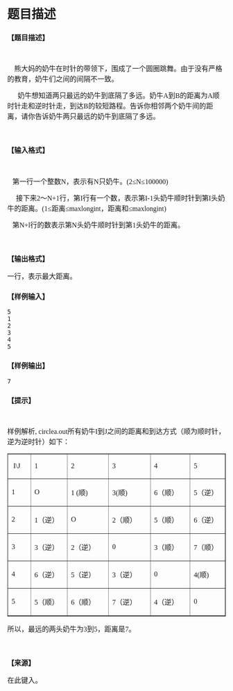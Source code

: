 # 题目描述


<h3>
<span style="font-family:&#39;Microsoft YaHei&#39;;font-size:16px;">【题目描述】</span> 
</h3>
<p>
<br/>
</p>
<p>
<span style="font-family:&#39;Microsoft YaHei&#39;;font-size:16px;">    熊大妈的奶牛在时针的带领下，围成了一个圆圈跳舞。由于没有严格的教育，奶牛们之间的间隔不一致。</span> 
</p>
<p>
<span><span style="font-family:&#39;Microsoft YaHei&#39;;font-size:16px;">    </span><span style="font-family:&#39;Microsoft YaHei&#39;;font-size:16px;">  </span></span><span style="font-family:&#39;Microsoft YaHei&#39;;font-size:16px;">奶牛想知道两只最远的奶牛到底隔了多远。奶牛</span><span style="font-family:&#39;Microsoft YaHei&#39;;font-size:16px;">A</span><span style="font-family:&#39;Microsoft YaHei&#39;;font-size:16px;">到</span><span style="font-family:&#39;Microsoft YaHei&#39;;font-size:16px;">B</span><span style="font-family:&#39;Microsoft YaHei&#39;;font-size:16px;">的距离为</span><span style="font-family:&#39;Microsoft YaHei&#39;;font-size:16px;">A</span><span style="font-family:&#39;Microsoft YaHei&#39;;font-size:16px;">顺时针走和逆时针走，到达</span><span style="font-family:&#39;Microsoft YaHei&#39;;font-size:16px;">B</span><span style="font-family:&#39;Microsoft YaHei&#39;;font-size:16px;">的较短路程。告诉你相邻两个奶牛间的距离，请你告诉奶牛两只最远的奶牛</span><span style="font-size:16px;font-family:&#39;Microsoft YaHei&#39;;">到底隔了多远。</span> 
</p>
<p>
<br/>
</p>
<h3>
<span style="font-family:&#39;Microsoft YaHei&#39;;font-size:16px;">【输入格式】</span> 
</h3>
<p>
<br/>
</p>
<p>
<span style="font-family:&#39;Microsoft YaHei&#39;;font-size:16px;">   第一行一个整数</span><span style="font-family:&#39;Microsoft YaHei&#39;;font-size:16px;">N</span><span style="font-family:&#39;Microsoft YaHei&#39;;font-size:16px;">，表示有</span><span style="font-family:&#39;Microsoft YaHei&#39;;font-size:16px;">N</span><span style="font-family:&#39;Microsoft YaHei&#39;;font-size:16px;">只奶牛。</span><span style="font-family:&#39;Microsoft YaHei&#39;;font-size:16px;">(2</span><span style="font-family:&#39;Microsoft YaHei&#39;;font-size:16px;">≤</span><span style="font-family:&#39;Microsoft YaHei&#39;;font-size:16px;">N</span><span style="font-family:&#39;Microsoft YaHei&#39;;font-size:16px;">≤</span><span style="font-family:&#39;Microsoft YaHei&#39;;font-size:16px;">100000)</span> 
</p>
<p>
<span><span style="font-family:&#39;Microsoft YaHei&#39;;font-size:16px;">  </span><span style="font-family:&#39;Microsoft YaHei&#39;;font-size:16px;">   </span></span><span style="font-family:&#39;Microsoft YaHei&#39;;font-size:16px;">接下来</span><span style="font-family:&#39;Microsoft YaHei&#39;;font-size:16px;">2</span><span style="font-family:&#39;Microsoft YaHei&#39;;font-size:16px;">～</span><span style="font-family:&#39;Microsoft YaHei&#39;;font-size:16px;">N+1</span><span style="font-family:&#39;Microsoft YaHei&#39;;font-size:16px;">行，第</span><span style="font-family:&#39;Microsoft YaHei&#39;;font-size:16px;">I</span><span style="font-family:&#39;Microsoft YaHei&#39;;font-size:16px;">行有一个数，表示第</span><span style="font-family:&#39;Microsoft YaHei&#39;;font-size:16px;">I-1</span><span style="font-family:&#39;Microsoft YaHei&#39;;font-size:16px;">头奶牛顺时针到第</span><span style="font-family:&#39;Microsoft YaHei&#39;;font-size:16px;">I</span><span style="font-family:&#39;Microsoft YaHei&#39;;font-size:16px;">头奶牛的距离。</span><span style="font-family:&#39;Microsoft YaHei&#39;;font-size:16px;">(1</span><span style="font-family:&#39;Microsoft YaHei&#39;;font-size:16px;">≤距离≤</span><span style="font-family:&#39;Microsoft YaHei&#39;;font-size:16px;">maxlongint</span><span style="font-family:&#39;Microsoft YaHei&#39;;font-size:16px;">，距离和≤</span><span style="font-family:&#39;Microsoft YaHei&#39;;font-size:16px;">maxlongint)</span> 
</p>
<span style="font-size:10.5pt;font-family:;"><span style="font-family:&#39;Microsoft YaHei&#39;;font-size:16px;">   </span><span></span></span><span style="font-size:16px;font-family:&#39;Microsoft YaHei&#39;;">第</span><span style="font-size:16px;font-family:&#39;Microsoft YaHei&#39;;">N+l</span><span style="font-size:16px;font-family:&#39;Microsoft YaHei&#39;;">行的数表示第</span><span style="font-size:16px;font-family:&#39;Microsoft YaHei&#39;;">N</span><span style="font-size:16px;font-family:&#39;Microsoft YaHei&#39;;">头奶牛顺时针到第</span><span style="font-size:16px;font-family:&#39;Microsoft YaHei&#39;;">1</span><span style="font-size:16px;font-family:&#39;Microsoft YaHei&#39;;">头奶牛的距离。</span> 
<p>
<br/>
</p>
<h3>
<span style="font-family:&#39;Microsoft YaHei&#39;;font-size:16px;">【输出格式】</span> 
</h3>
<p>
<span style="font-size:16px;font-family:&#39;Microsoft YaHei&#39;;">一行，表示最大距离。</span> 
</p>
<h3>
<span style="font-family:&#39;Microsoft YaHei&#39;;font-size:16px;">【样例输入】</span> 
</h3>
<pre>5 
1 
2 
3 
4 
5
</pre>
<h3>
<span style="font-family:&#39;Microsoft YaHei&#39;;font-size:16px;">【样例输出】</span> 
</h3>
<pre>7
</pre>
<h3>
<span style="font-family:&#39;Microsoft YaHei&#39;;font-size:16px;">【提示】</span> 
</h3>
<p>
<br/>
</p>
<p>
<span><span style="font-family:&#39;Microsoft YaHei&#39;;font-size:16px;">样例解析,</span><span style="font-family:&#39;Microsoft YaHei&#39;;font-size:16px;"> c</span><span style="font-family:&#39;Microsoft YaHei&#39;;font-size:16px;">irclea.out</span></span><span style="font-family:&#39;Microsoft YaHei&#39;;font-size:16px;">所有奶牛</span><span style="font-family:&#39;Microsoft YaHei&#39;;font-size:16px;">I</span><span style="font-family:&#39;Microsoft YaHei&#39;;font-size:16px;">到</span><span style="font-family:&#39;Microsoft YaHei&#39;;font-size:16px;">J</span><span style="font-family:&#39;Microsoft YaHei&#39;;font-size:16px;">之间的距离和到达方式（顺为顺时针，逆为逆时针）如下：</span> 
</p>
<table border="1" cellpadding="0" cellspacing="0">
<tbody>
<tr>
<td width="37">
<p style="text-align:left;" align="left">
<span style="font-family:&#39;Microsoft YaHei&#39;;font-size:16px;"> </span><span style="font-family:&#39;Microsoft YaHei&#39;;font-size:16px;">I\J</span> 
</p>
</td>
<td width="69">
<p style="text-align:left;" align="left">
<span style="font-family:&#39;Microsoft YaHei&#39;;font-size:16px;">1</span> 
</p>
</td>
<td width="81">
<p style="text-align:left;" align="left">
<span style="font-family:&#39;Microsoft YaHei&#39;;font-size:16px;">2</span> 
</p>
</td>
<td width="82">
<p style="text-align:left;" align="left">
<span style="font-family:&#39;Microsoft YaHei&#39;;font-size:16px;">3</span> 
</p>
</td>
<td width="77">
<p style="text-align:left;" align="left">
<span style="font-family:&#39;Microsoft YaHei&#39;;font-size:16px;">4</span> 
</p>
</td>
<td width="65">
<p style="text-align:left;" align="left">
<span style="font-family:&#39;Microsoft YaHei&#39;;font-size:16px;">5</span> 
</p>
</td>
</tr>
<tr>
<td width="37">
<p style="text-align:left;" align="left">
<span style="font-family:&#39;Microsoft YaHei&#39;;font-size:16px;">1</span> 
</p>
</td>
<td width="69">
<p style="text-align:left;" align="left">
<span style="font-family:&#39;Microsoft YaHei&#39;;font-size:16px;">O</span> 
</p>
</td>
<td width="81">
<p style="text-align:left;" align="left">
<span style="font-family:&#39;Microsoft YaHei&#39;;font-size:16px;">1 (</span><span style="font-family:宋体;"><span style="font-family:&#39;Microsoft YaHei&#39;;font-size:16px;">顺</span><span style="font-family:&#39;Microsoft YaHei&#39;;font-size:16px;">)</span></span> 
</p>
</td>
<td width="82">
<p style="text-align:left;" align="left">
<span style="font-family:&#39;Microsoft YaHei&#39;;font-size:16px;">3(</span><span style="font-family:宋体;"><span style="font-family:&#39;Microsoft YaHei&#39;;font-size:16px;">顺</span><span style="font-family:&#39;Microsoft YaHei&#39;;font-size:16px;">)</span></span> 
</p>
</td>
<td width="77">
<p style="text-align:left;" align="left">
<span style="font-family:&#39;Microsoft YaHei&#39;;font-size:16px;">6</span><span style="font-family:宋体;"><span style="font-family:&#39;Microsoft YaHei&#39;;font-size:16px;">（顺）</span><span></span></span> 
</p>
</td>
<td width="65">
<p style="text-align:left;" align="left">
<span style="font-family:&#39;Microsoft YaHei&#39;;font-size:16px;">5</span><span style="font-family:宋体;"><span style="font-family:&#39;Microsoft YaHei&#39;;font-size:16px;">（逆）</span><span></span></span> 
</p>
</td>
</tr>
<tr>
<td width="37">
<p style="text-align:left;" align="left">
<span style="font-family:&#39;Microsoft YaHei&#39;;font-size:16px;">2</span> 
</p>
</td>
<td width="69">
<p style="text-align:left;" align="left">
<span style="font-family:&#39;Microsoft YaHei&#39;;font-size:16px;">1</span><span style="font-family:宋体;"><span style="font-family:&#39;Microsoft YaHei&#39;;font-size:16px;">（逆）</span><span></span></span> 
</p>
</td>
<td width="81">
<p style="text-align:left;" align="left">
<span style="font-family:&#39;Microsoft YaHei&#39;;font-size:16px;">O</span> 
</p>
</td>
<td width="82">
<p style="text-align:left;" align="left">
<span style="font-family:&#39;Microsoft YaHei&#39;;font-size:16px;">2</span><span style="font-family:宋体;"><span style="font-family:&#39;Microsoft YaHei&#39;;font-size:16px;">（顺）</span><span></span></span> 
</p>
</td>
<td width="77">
<p style="text-align:left;" align="left">
<span style="font-family:&#39;Microsoft YaHei&#39;;font-size:16px;">5</span><span style="font-family:宋体;"><span style="font-family:&#39;Microsoft YaHei&#39;;font-size:16px;">（顺）</span><span></span></span> 
</p>
</td>
<td width="65">
<p style="text-align:left;" align="left">
<span style="font-family:&#39;Microsoft YaHei&#39;;font-size:16px;">6</span><span style="font-family:宋体;"><span style="font-family:&#39;Microsoft YaHei&#39;;font-size:16px;">（逆）</span><span></span></span> 
</p>
</td>
</tr>
<tr>
<td width="37">
<p style="text-align:left;" align="left">
<span style="font-family:&#39;Microsoft YaHei&#39;;font-size:16px;">3</span> 
</p>
</td>
<td width="69">
<p style="text-align:left;" align="left">
<span style="font-family:&#39;Microsoft YaHei&#39;;font-size:16px;">3</span><span style="font-family:宋体;"><span style="font-family:&#39;Microsoft YaHei&#39;;font-size:16px;">（逆）</span><span></span></span> 
</p>
</td>
<td width="81">
<p style="text-align:left;" align="left">
<span style="font-family:&#39;Microsoft YaHei&#39;;font-size:16px;">2</span><span style="font-family:宋体;"><span style="font-family:&#39;Microsoft YaHei&#39;;font-size:16px;">（逆）</span><span></span></span> 
</p>
</td>
<td width="82">
<p style="text-align:left;" align="left">
<span style="font-family:&#39;Microsoft YaHei&#39;;font-size:16px;">0</span> 
</p>
</td>
<td width="77">
<p style="text-align:left;" align="left">
<span style="font-family:&#39;Microsoft YaHei&#39;;font-size:16px;">3</span><span style="font-family:宋体;"><span style="font-family:&#39;Microsoft YaHei&#39;;font-size:16px;">（顺）</span><span></span></span> 
</p>
</td>
<td width="65">
<p style="text-align:left;" align="left">
<span style="font-family:&#39;Microsoft YaHei&#39;;font-size:16px;">7</span><span style="font-family:宋体;"><span style="font-family:&#39;Microsoft YaHei&#39;;font-size:16px;">（顺）</span><span></span></span> 
</p>
</td>
</tr>
<tr>
<td width="37">
<p style="text-align:left;" align="left">
<span style="font-family:&#39;Microsoft YaHei&#39;;font-size:16px;">4</span> 
</p>
</td>
<td width="69">
<p style="text-align:left;" align="left">
<span style="font-family:&#39;Microsoft YaHei&#39;;font-size:16px;">6</span><span style="font-family:宋体;"><span style="font-family:&#39;Microsoft YaHei&#39;;font-size:16px;">（逆）</span><span></span></span> 
</p>
</td>
<td width="81">
<p style="text-align:left;" align="left">
<span style="font-family:&#39;Microsoft YaHei&#39;;font-size:16px;">5</span><span style="font-family:宋体;"><span style="font-family:&#39;Microsoft YaHei&#39;;font-size:16px;">（逆）</span><span></span></span> 
</p>
</td>
<td width="82">
<p style="text-align:left;" align="left">
<span style="font-family:&#39;Microsoft YaHei&#39;;font-size:16px;">3</span><span style="font-family:宋体;"><span style="font-family:&#39;Microsoft YaHei&#39;;font-size:16px;">（逆）</span><span></span></span> 
</p>
</td>
<td width="77">
<p style="text-align:left;" align="left">
<span style="font-family:&#39;Microsoft YaHei&#39;;font-size:16px;">0</span> 
</p>
</td>
<td width="65">
<p style="text-align:left;" align="left">
<span style="font-family:&#39;Microsoft YaHei&#39;;font-size:16px;">4(</span><span style="font-family:宋体;"><span style="font-family:&#39;Microsoft YaHei&#39;;font-size:16px;">顺</span><span style="font-family:&#39;Microsoft YaHei&#39;;font-size:16px;">)</span></span> 
</p>
</td>
</tr>
<tr>
<td width="37">
<p style="text-align:left;" align="left">
<span style="font-family:&#39;Microsoft YaHei&#39;;font-size:16px;">5</span> 
</p>
</td>
<td width="69">
<p style="text-align:left;" align="left">
<span style="font-family:&#39;Microsoft YaHei&#39;;font-size:16px;">5</span><span style="font-family:宋体;"><span style="font-family:&#39;Microsoft YaHei&#39;;font-size:16px;">（顺）</span><span></span></span> 
</p>
</td>
<td width="81">
<p style="text-align:left;" align="left">
<span style="font-family:&#39;Microsoft YaHei&#39;;font-size:16px;">6</span><span style="font-family:宋体;"><span style="font-family:&#39;Microsoft YaHei&#39;;font-size:16px;">（顺）</span><span></span></span> 
</p>
</td>
<td width="82">
<p style="text-align:left;" align="left">
<span style="font-family:&#39;Microsoft YaHei&#39;;font-size:16px;">7</span><span style="font-family:宋体;"><span style="font-family:&#39;Microsoft YaHei&#39;;font-size:16px;">（逆）</span><span></span></span> 
</p>
</td>
<td width="77">
<p style="text-align:left;" align="left">
<span style="font-family:&#39;Microsoft YaHei&#39;;font-size:16px;">4</span><span style="font-family:宋体;"><span style="font-family:&#39;Microsoft YaHei&#39;;font-size:16px;">（逆）</span><span></span></span> 
</p>
</td>
<td width="65">
<p style="text-align:left;" align="left">
<span style="font-family:&#39;Microsoft YaHei&#39;;font-size:16px;">0</span> 
</p>
</td>
</tr>
</tbody>
</table>
<span style="font-size:16px;font-family:&#39;Microsoft YaHei&#39;;">所以，最远的两头奶牛为</span><span style="font-size:16px;font-family:&#39;Microsoft YaHei&#39;;">3</span><span style="font-size:16px;font-family:&#39;Microsoft YaHei&#39;;">到</span><span style="font-size:16px;font-family:&#39;Microsoft YaHei&#39;;">5</span><span style="font-size:16px;font-family:&#39;Microsoft YaHei&#39;;">，距离是</span><span style="font-size:16px;font-family:&#39;Microsoft YaHei&#39;;">7</span><span style="font-size:16px;font-family:&#39;Microsoft YaHei&#39;;">。</span> 
<p>
<br/>
</p>
<h3>
<span style="font-family:&#39;Microsoft YaHei&#39;;font-size:16px;">【来源】</span> 
</h3>
<p>
<span style="font-family:&#39;Microsoft YaHei&#39;;font-size:16px;">在此键入。</span> 
</p>
